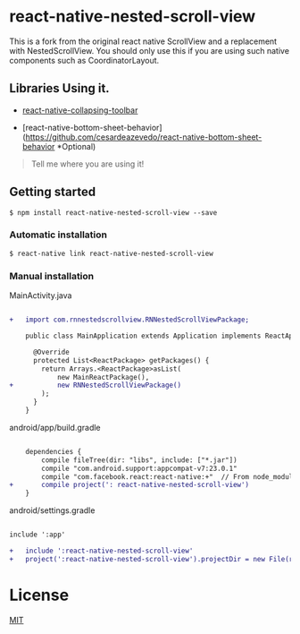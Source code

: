 # react-native-nested-scroll-view

This is a fork from the original react native ScrollView and a replacement with NestedScrollView.
You should only use this if you are using such native components such as CoordinatorLayout.

## Libraries Using it.

* [react-native-collapsing-toolbar](https://github.com/cesardeazevedo/react-native-collapsing-toolbar)

* [react-native-bottom-sheet-behavior](https://github.com/cesardeazevedo/react-native-bottom-sheet-behavior *Optional)

> Tell me where you are using it!

## Getting started

`$ npm install react-native-nested-scroll-view --save`

### Automatic installation

`$ react-native link react-native-nested-scroll-view`

### Manual installation

MainActivity.java

```diff

+   import com.rnnestedscrollview.RNNestedScrollViewPackage;

    public class MainApplication extends Application implements ReactApplication {

      @Override
      protected List<ReactPackage> getPackages() {
        return Arrays.<ReactPackage>asList(
            new MainReactPackage(),
+           new RNNestedScrollViewPackage()
        );
      }
    }

```

android/app/build.gradle


```diff

    dependencies {
        compile fileTree(dir: "libs", include: ["*.jar"])
        compile "com.android.support:appcompat-v7:23.0.1"
        compile "com.facebook.react:react-native:+"  // From node_modules
+       compile project(': react-native-nested-scroll-view')
    }

```

android/settings.gradle

```diff

include ':app'

+   include ':react-native-nested-scroll-view'
+   project(':react-native-nested-scroll-view').projectDir = new File(rootProject.projectDir, '../node_modules/react-native-nested-scroll-view/android')

```

# License

[MIT](./LICENSE)
